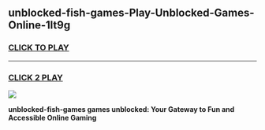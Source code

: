 
## unblocked-fish-games-Play-Unblocked-Games-Online-1lt9g
<h3>
<a href="https://premium76.site?title=unblocked-fish-games&ref=25A">CLICK TO PLAY</a></h3>
<hr>

<h3>
<a href="https://premium76.site?title=unblocked-fish-games&ref=25A">CLICK 2 PLAY</a>
  
</h3>

<a href="https://premium76.site?title=unblocked-fish-games&ref=25A"><img src="https://clearcache.store/games.png"></a>


**unblocked-fish-games games unblocked: Your Gateway to Fun and Accessible Online Gaming**
